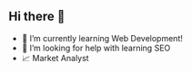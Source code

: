 ## Hi there 👋

- 🌱 I’m currently learning Web Development!
- 🤔 I’m looking for help with learning SEO
- 📈 Market Analyst 

